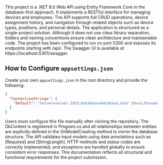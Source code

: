 This project is a .NET 8.0 Web API using Entity Framework Core in the database-first approach. It implements a RESTful interface for managing devices and employees. The API supports full CRUD operations, device assignment history, and navigation through related objects such as device types, positions, and personal details. The application is structured as a single-project solution. Although it does not use class library separation, folders and naming conventions ensure clean architecture and maintainable code. The project has been configured to run on port 5300 and exposes its endpoints starting with /api/. The Swagger UI is available at https://localhost:5301/swagger.

## How to Configure `appsettings.json`

Create your own `appsettings.json` in the root directory and provide the following:

```json
{
  "ConnectionStrings": {
    "Default": "Server=server,1433;Database=Database;User Id=sa;Password=Password;"
  }
}
```

Users must configure this file manually after cloning the repository. The DbContext is registered in Program.cs and all relationships between entities are explicitly defined in the OnModelCreating method to mirror the database structure. The API validates input models using data annotations such as [Required] and [StringLength]. HTTP methods and status codes are correctly implemented, and exceptions are handled globally to ensure consistent error responses. This documentation reflects all structural and functional requirements for the project submission.
